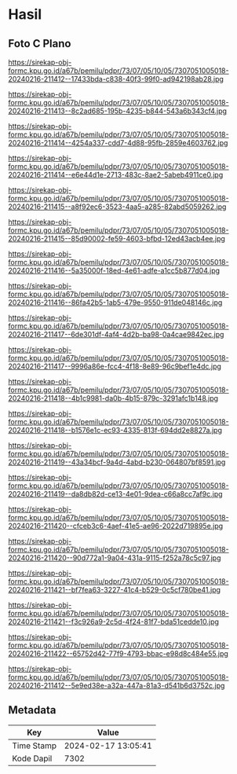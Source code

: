 # Hasil

## Foto C Plano

https://sirekap-obj-formc.kpu.go.id/a67b/pemilu/pdpr/73/07/05/10/05/7307051005018-20240216-211412--17433bda-c838-40f3-99f0-ad942198ab28.jpg

https://sirekap-obj-formc.kpu.go.id/a67b/pemilu/pdpr/73/07/05/10/05/7307051005018-20240216-211413--8c2ad685-195b-4235-b844-543a6b343cf4.jpg

https://sirekap-obj-formc.kpu.go.id/a67b/pemilu/pdpr/73/07/05/10/05/7307051005018-20240216-211414--4254a337-cdd7-4d88-95fb-2859e4603762.jpg

https://sirekap-obj-formc.kpu.go.id/a67b/pemilu/pdpr/73/07/05/10/05/7307051005018-20240216-211414--e6e44d1e-2713-483c-8ae2-5abeb4911ce0.jpg

https://sirekap-obj-formc.kpu.go.id/a67b/pemilu/pdpr/73/07/05/10/05/7307051005018-20240216-211415--a8f92ec6-3523-4aa5-a285-82abd5059262.jpg

https://sirekap-obj-formc.kpu.go.id/a67b/pemilu/pdpr/73/07/05/10/05/7307051005018-20240216-211415--85d90002-fe59-4603-bfbd-12ed43acb4ee.jpg

https://sirekap-obj-formc.kpu.go.id/a67b/pemilu/pdpr/73/07/05/10/05/7307051005018-20240216-211416--5a35000f-18ed-4e61-adfe-a1cc5b877d04.jpg

https://sirekap-obj-formc.kpu.go.id/a67b/pemilu/pdpr/73/07/05/10/05/7307051005018-20240216-211416--86fa42b5-1ab5-479e-9550-911de048146c.jpg

https://sirekap-obj-formc.kpu.go.id/a67b/pemilu/pdpr/73/07/05/10/05/7307051005018-20240216-211417--6de301df-4af4-4d2b-ba98-0a4cae9842ec.jpg

https://sirekap-obj-formc.kpu.go.id/a67b/pemilu/pdpr/73/07/05/10/05/7307051005018-20240216-211417--9996a86e-fcc4-4f18-8e89-96c9bef1e4dc.jpg

https://sirekap-obj-formc.kpu.go.id/a67b/pemilu/pdpr/73/07/05/10/05/7307051005018-20240216-211418--4b1c9981-da0b-4b15-879c-3291afc1b148.jpg

https://sirekap-obj-formc.kpu.go.id/a67b/pemilu/pdpr/73/07/05/10/05/7307051005018-20240216-211418--b1576e1c-ec93-4335-813f-694dd2e8827a.jpg

https://sirekap-obj-formc.kpu.go.id/a67b/pemilu/pdpr/73/07/05/10/05/7307051005018-20240216-211419--43a34bcf-9a4d-4abd-b230-064807bf8591.jpg

https://sirekap-obj-formc.kpu.go.id/a67b/pemilu/pdpr/73/07/05/10/05/7307051005018-20240216-211419--da8db82d-ce13-4e01-9dea-c66a8cc7af9c.jpg

https://sirekap-obj-formc.kpu.go.id/a67b/pemilu/pdpr/73/07/05/10/05/7307051005018-20240216-211420--cfceb3c6-4aef-41e5-ae96-2022d719895e.jpg

https://sirekap-obj-formc.kpu.go.id/a67b/pemilu/pdpr/73/07/05/10/05/7307051005018-20240216-211420--90d772a1-9a04-431a-9115-f252a78c5c97.jpg

https://sirekap-obj-formc.kpu.go.id/a67b/pemilu/pdpr/73/07/05/10/05/7307051005018-20240216-211421--bf7fea63-3227-41c4-b529-0c5cf780be41.jpg

https://sirekap-obj-formc.kpu.go.id/a67b/pemilu/pdpr/73/07/05/10/05/7307051005018-20240216-211421--f3c926a9-2c5d-4f24-81f7-bda51cedde10.jpg

https://sirekap-obj-formc.kpu.go.id/a67b/pemilu/pdpr/73/07/05/10/05/7307051005018-20240216-211422--65752d42-77f9-4793-bbac-e98d8c484e55.jpg

https://sirekap-obj-formc.kpu.go.id/a67b/pemilu/pdpr/73/07/05/10/05/7307051005018-20240216-211412--5e9ed38e-a32a-447a-81a3-d541b6d3752c.jpg


## Metadata

| Key        | Value               |
| ---------- | ------------------- |
| Time Stamp | 2024-02-17 13:05:41 |
| Kode Dapil | 7302                |



